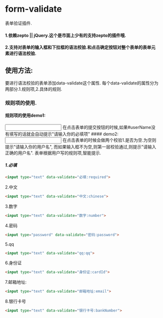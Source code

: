 # form-validate
表单验证插件.
#### 1.依赖zepto || jQuery.这个是市面上少有的支持zepto的插件哦.
#### 2.支持对表单的输入框和下拉框的语法校验.和点击确定按钮对整个表单的表单元素进行语法校验.
## 使用方法:
要进行语法校验的表单添加data-validate这个属性.
每个data-validate的属性分为两部分.1.规则项,2.具体的规则.
### 规则项的使用.

#### 规则项的使用demo1:

<input id="userName" type="text" data-validate="必填:required">
在点击表单的提交按钮的时候,如果#userName没有填写的话就会自动提示"请输入你的必填项"
#### demo2:
<input id="userName" type="text" data-validate="用户名:required,chinese">
在点击表单的时候会做两个校验1.是否为空.为空则提示"请输入你的用户名",
而如果输入框不为空,则第一层校验通过,则提示"请输入正确的用户名".
表单根据用户写的规则项,智能提示.

##### 1.必填
```html
<input type="text" data-validate="必填:required">
```
2.中文
```html
<input type="text" data-validate="中文:chinese">
```
3.数字
```html
<input type="text" data-validate="数字:number">
```
4.密码
```html
<input type="password" data-validate="密码:password">
```
5.qq
```html
<input type="text" data-validate="qq:qq">
```
6.身份证
```html
<input type="text" data-validate="身份证:cardId">
```
7.邮箱地址:
```html
<input type="text" data-validate="邮箱地址:email">
```
8.银行卡号
```html
<input type="text" data-validate="银行卡号:bankNumber">
```